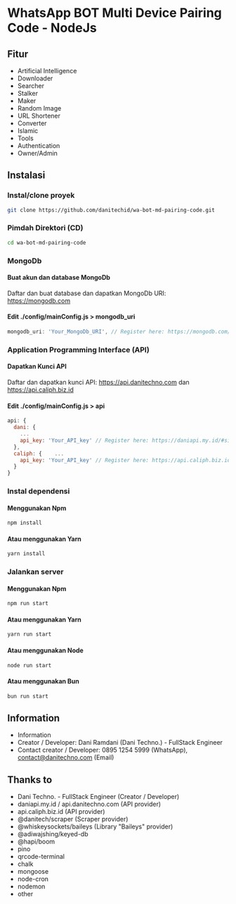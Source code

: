 # WhatsApp BOT Multi Device Pairing Code - NodeJs
## Fitur
* Artificial Intelligence
* Downloader
* Searcher
* Stalker
* Maker
* Random Image
* URL Shortener
* Converter
* Islamic
* Tools
* Authentication
* Owner/Admin

## Instalasi
### Instal/clone proyek
```bash
git clone https://github.com/danitechid/wa-bot-md-pairing-code.git
```

### Pimdah Direktori (CD)
```bash
cd wa-bot-md-pairing-code
```

### MongoDb
#### Buat akun dan database MongoDb
Daftar dan buat database dan dapatkan MongoDb URI: <a href="https://mongodb.com">https://mongodb.com</a>

#### Edit ./config/mainConfig.js > mongodb_uri
```javascript
mongodb_uri: 'Your_MongoDb_URI', // Register here: https://mongodb.com/#sign-up
```

### Application Programming Interface (API)
#### Dapatkan Kunci API
Daftar dan dapatkan kunci API: <a href="https://api.danitechno.com">https://api.danitechno.com</a> dan <a href="https://api.caliph.biz.id">https://api.caliph.biz.id</a>

#### Edit ./config/mainConfig.js > api
```javascript
api: {
  dani: {
    ...
    api_key: 'Your_API_key' // Register here: https://daniapi.my.id/#sign-up
  },
  caliph: {    ...
    api_key: 'Your_API_key' // Register here: https://api.caliph.biz.id/#sign-up
  }
}
```

### Instal dependensi
#### Menggunakan Npm
```bash
npm install
```
#### Atau menggunakan Yarn
```bash
yarn install
```

### Jalankan server
#### Menggunakan Npm
```bash
npm run start
```

#### Atau menggunakan Yarn
```bash
yarn run start
```

#### Atau menggunakan Node
```bash
node run start
```

#### Atau menggunakan Bun
```bash
bun run start
```

## Information
* Information
* Creator / Developer: Dani Ramdani (Dani Techno.) - FullStack Engineer
* Contact creator / Developer: 0895 1254 5999 (WhatsApp), contact@danitechno.com (Email)

## Thanks to
* Dani Techno. - FullStack Engineer (Creator / Developer)
* daniapi.my.id / api.danitechno.com (API provider)
* api.caliph.biz.id (API provider)
* @danitech/scraper (Scraper provider)
* @whiskeysockets/baileys (Library "Baileys" provider)
* @adiwajshing/keyed-db
* @hapi/boom
* pino
* qrcode-terminal
* chalk
* mongoose
* node-cron
* nodemon
* other
